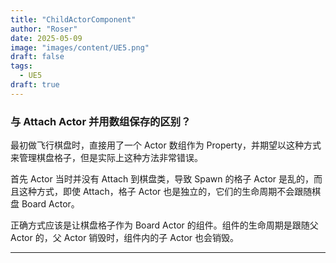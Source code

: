 ```yaml
---
title: "ChildActorComponent"
author: "Roser"
date: 2025-05-09
image: "images/content/UE5.png"
draft: false
tags:
  - UE5
draft: true
---
```

### 与 Attach Actor 并用数组保存的区别？

最初做飞行棋盘时，直接用了一个 Actor 数组作为 Property，并期望以这种方式来管理棋盘格子，但是实际上这种方法非常错误。

首先 Actor 当时并没有 Attach 到棋盘类，导致 Spawn 的格子 Actor 是乱的，而且这种方式，即使 Attach，格子 Actor 也是独立的，它们的生命周期不会跟随棋盘 Board Actor。

正确方式应该是让棋盘格子作为 Board Actor 的组件。组件的生命周期是跟随父 Actor 的，父 Actor 销毁时，组件内的子 Actor 也会销毁。
***
